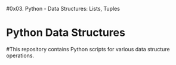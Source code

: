 #0x03. Python - Data Structures: Lists, Tuples
# Python Data Structures
#This repository contains Python scripts for various data structure operations.


